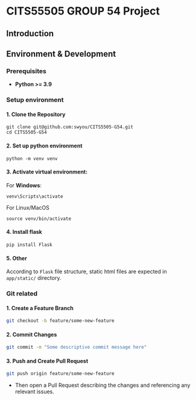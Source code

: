 # CITS55505 GROUP 54 Project

## Introduction

## Environment & Development 

### Prerequisites
- **Python >= 3.9**

### Setup environment
#### 1. Clone the Repository
```
git clone git@github.com:swyou/CITS5505-G54.git
cd CITS5505-G54
```

#### 2. Set up python environment
```
python -m venv venv 
```

#### 3. Activate virtual environment:
For **Windows**:
```
venv\Scripts\activate

```

For Linux/MacOS
```
source venv/bin/activate
```

#### 4. Install flask
```
pip install Flask

```

#### 5. Other
According to `Flask` file structure, static html files are expected in `app/static/` directory.


### Git related

#### 1. Create a Feature Branch  

```bash
git checkout -b feature/some-new-feature
```

#### 2. Commit Changes
```bash
git commit -m "Some descriptive commit message here"
```

#### 3. Push and Create Pull Request
```bash
git push origin feature/some-new-feature
```
   - Then open a Pull Request describing the changes and referencing any relevant issues.